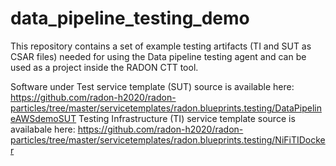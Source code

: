 # data_pipeline_testing_demo

This repository contains a set of example testing artifacts (TI and SUT as CSAR files) needed for using the Data pipeline testing agent and can be used as a project inside the RADON CTT tool.  

Software under Test service template (SUT) source is available here: https://github.com/radon-h2020/radon-particles/tree/master/servicetemplates/radon.blueprints.testing/DataPipelineAWSdemoSUT
Testing Infrastructure (TI) service template source is availabale here:  https://github.com/radon-h2020/radon-particles/tree/master/servicetemplates/radon.blueprints.testing/NiFiTIDocker

